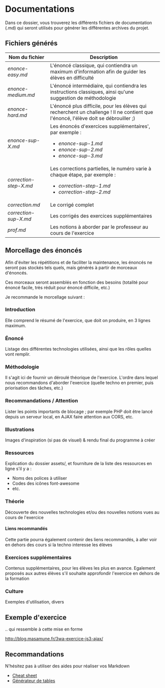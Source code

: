 # Documentations

Dans ce dossier, vous trouverez les différents fichiers de documentation (.md) qui seront utilisés pour générer les différentes archives du projet.

## Fichiers générés

| Nom du fichier 	| Description 	|
|------------------------	|-------------------------------------------------------------------------------------------------------------------------------------	|
| *enonce-easy.md* 	| L'énoncé classique, qui contiendra un maximum d'information afin de guider les élèves en difficulté 	|
| *enonce-medium.md* 	| L'énoncé intermédiaire, qui contiendra les instructions classiques, ainsi qu'une suggestion de méthodologie 	|
| *enonce-hard.md* 	| L'énoncé plus difficile, pour les élèves qui recherchent un challenge ! Il ne contient que l'énoncé, l'élève doit se débrouiller ;) 	|
| *enonce-sup-X.md* 	| Les énoncés d'exercices supplémentaires', par exemple : <ul><li>*enonce-sup-1.md*</li><li>*enonce-sup-2.md*</li><li>*enonce-sup-3.md*</li></ul> 	|
| *correction-step-X.md* 	| Les corrections partielles, le numéro varie à chaque étape, par exemple :   <ul><li>*correction-step-1.md*</li><li>*correction-step-2.md*</li></ul> 	|
| *correction.md* 	| Le corrigé complet 	|
| *correction-sup-X.md* 	| Les corrigés des exercices supplémentaires 	|
| *prof.md* 	| Les notions à aborder par le professeur au cours de l'exercice 	|

## Morcellage des énoncés

Afin d'éviter les répétitions et de faciliter la maintenance, les énoncés ne seront pas stockés tels quels, mais générés à partir de morceaux d'énoncés.

Ces morceaux seront assemblés en fonction des besoins (totalité pour énoncé facile, très réduit pour énoncé difficile, etc.)

Je recommande le morcellage suivant :

### Introduction

Elle comprend le résumé de l'exercice, que doit on produire, en 3 lignes maximum.

### Énoncé

Listage des différentes technologies utilisées, ainsi que les rôles quelles vont remplir.

### Méthodologie

Il s'agit ici de fournir un déroulé théorique de l'exercice.
L'ordre dans lequel nous recommandons d'aborder l'exercice (quelle techno en premier, puis priorisation des tâches, etc.)

### Recommandations / Attention

Lister les points importants de blocage ; par exemple PHP doit être lancé depuis un serveur local, en AJAX faire attention aux CORS, etc.

### Illustrations

Images d'inspiration (si pas de visuel) & rendu final du programme à créer

### Ressources

Explication du dossier assets/, et fourniture de la liste des ressources en ligne s'il y a :
- Noms des polices à utiliser
- Codes des icônes font-awesome
- etc.

### Théorie

Découverte des nouvelles technologies et/ou des nouvelles notions vues au cours de l'exercice

#### Liens recommandés

Cette partie pourra également contenir des liens recommandés, à aller voir en dehors des cours si la techno interesse les élèves

### Exercices supplémentaires

Contenus supplémentaires, pour les élèves les plus en avance.
Egalement proposés aux autres élèves s'il souhaite approfondir l'exercice en dehors de la formation

### Culture

Exemples d'utilisation, divers

## Exemple d'exercice

.. qui ressemble à cette mise en forme

http://blog.masamune.fr/3wa-exercice-js3-ajax/

## Recommandations

N'hésitez pas à utiliser des aides pour réaliser vos Markdown
- [Cheat sheet](https://github.com/adam-p/markdown-here/wiki/Markdown-Cheatsheet)
- [Générateur de tables](https://www.tablesgenerator.com/markdown_tables)
